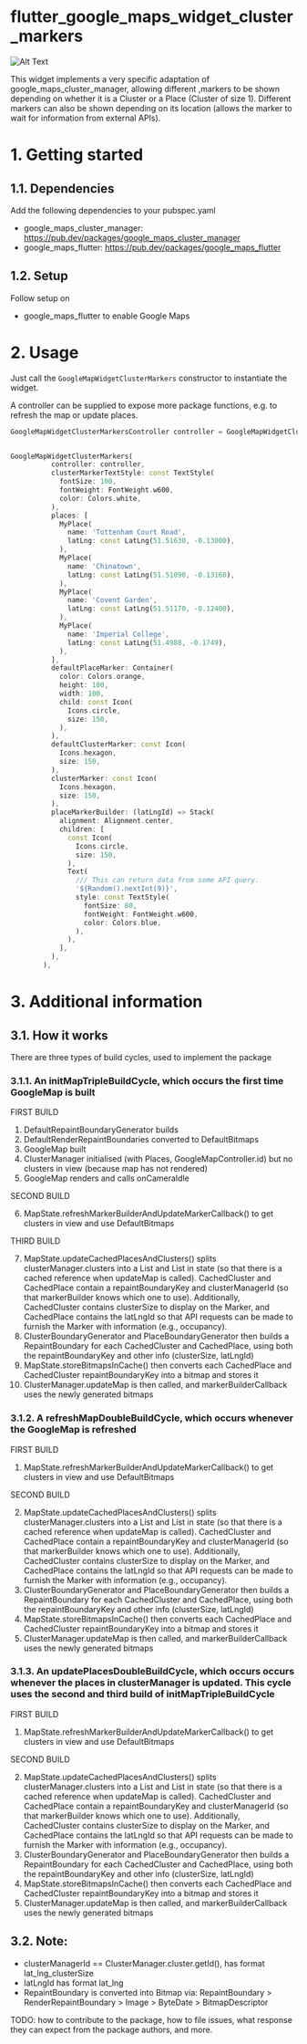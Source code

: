 # flutter_google_maps_widget_cluster_markers

![Alt Text](https://github.com/Kek-Tech/flutter_google_maps_widget_cluster_markers/blob/main/example.gif)

This widget implements a very specific adaptation of google_maps_cluster_manager, allowing different ,markers to be shown depending on whether it is a Cluster or a Place (Cluster of size 1). Different markers can also be shown depending on its location (allows the marker to wait for information from external APIs).


# 1. Getting started
## 1.1. Dependencies
Add the following dependencies to your pubspec.yaml
- google_maps_cluster_manager: https://pub.dev/packages/google_maps_cluster_manager
- google_maps_flutter: https://pub.dev/packages/google_maps_flutter

## 1.2. Setup
Follow setup on 
- google_maps_flutter to enable Google Maps

# 2. Usage

Just call the `GoogleMapWidgetClusterMarkers` constructor to instantiate the widget.

A controller can be supplied to expose more package functions, e.g. to refresh the map or update places.

```dart
GoogleMapWidgetClusterMarkersController controller = GoogleMapWidgetClusterMarkersController()


GoogleMapWidgetClusterMarkers(
          controller: controller,
          clusterMarkerTextStyle: const TextStyle(
            fontSize: 100,
            fontWeight: FontWeight.w600,
            color: Colors.white,
          ),
          places: [
            MyPlace(
              name: 'Tottenham Court Road',
              latLng: const LatLng(51.51630, -0.13000),
            ),
            MyPlace(
              name: 'Chinatown',
              latLng: const LatLng(51.51090, -0.13160),
            ),
            MyPlace(
              name: 'Covent Garden',
              latLng: const LatLng(51.51170, -0.12400),
            ),
            MyPlace(
              name: 'Imperial College',
              latLng: const LatLng(51.4988, -0.1749),
            ),
          ],
          defaultPlaceMarker: Container(
            color: Colors.orange,
            height: 100,
            width: 100,
            child: const Icon(
              Icons.circle,
              size: 150,
            ),
          ),
          defaultClusterMarker: const Icon(
            Icons.hexagon,
            size: 150,
          ),
          clusterMarker: const Icon(
            Icons.hexagon,
            size: 150,
          ),
          placeMarkerBuilder: (latLngId) => Stack(
            alignment: Alignment.center,
            children: [
              const Icon(
                Icons.circle,
                size: 150,
              ),
              Text(
                /// This can return data from some API query.
                '${Random().nextInt(9)}',
                style: const TextStyle(
                  fontSize: 80,
                  fontWeight: FontWeight.w600,
                  color: Colors.blue,
                ),
              ),
            ],
          ),
        ),
```

# 3. Additional information

## 3.1. How it works
There are three types of build cycles, used to implement the package

### 3.1.1. An initMapTripleBuildCycle, which occurs the first time GoogleMap is built

FIRST BUILD

1. DefaultRepaintBoundaryGenerator builds
2. DefaultRenderRepaintBoundaries converted to DefaultBitmaps
3. GoogleMap built
4. ClusterManager initialised (with Places, GoogleMapController.id) but
no clusters in view (because map has not rendered)
5. GoogleMap renders and calls onCameraIdle

SECOND BUILD

6. MapState.refreshMarkerBuilderAndUpdateMarkerCallback() to get clusters in view
and use DefaultBitmaps

THIRD BUILD

7. MapState.updateCachedPlacesAndClusters() splits clusterManager.clusters
into a List<CachedCluster> and List<CachedPlace> in state (so that there is
a cached reference when updateMap is called).
CachedCluster and CachedPlace contain a repaintBoundaryKey and
clusterManagerId (so that markerBuilder knows which one to use).
Additionally, CachedCluster contains clusterSize to display on the Marker,
and CachedPlace contains the latLngId so that API requests can be made to
furnish the Marker with information (e.g., occupancy).
8. ClusterBoundaryGenerator and PlaceBoundaryGenerator then builds a
RepaintBoundary for each CachedCluster and CachedPlace, using both the
repaintBoundaryKey and other info (clusterSize, latLngId)
9. MapState.storeBitmapsInCache() then converts each CachedPlace and
CachedCluster repaintBoundaryKey into a bitmap and stores it
10. ClusterManager.updateMap is then called, and markerBuilderCallback uses
the newly generated bitmaps

### 3.1.2. A refreshMapDoubleBuildCycle, which occurs whenever the GoogleMap is refreshed

FIRST BUILD

1. MapState.refreshMarkerBuilderAndUpdateMarkerCallback() to get clusters in view
and use DefaultBitmaps

SECOND BUILD

2. MapState.updateCachedPlacesAndClusters() splits clusterManager.clusters
into a List<CachedCluster> and List<CachedPlace> in state (so that there is
a cached reference when updateMap is called).
CachedCluster and CachedPlace contain a repaintBoundaryKey and
clusterManagerId (so that markerBuilder knows which one to use).
Additionally, CachedCluster contains clusterSize to display on the Marker,
and CachedPlace contains the latLngId so that API requests can be made to
furnish the Marker with information (e.g., occupancy).
3. ClusterBoundaryGenerator and PlaceBoundaryGenerator then builds a
RepaintBoundary for each CachedCluster and CachedPlace, using both the
repaintBoundaryKey and other info (clusterSize, latLngId)
4. MapState.storeBitmapsInCache() then converts each CachedPlace and
CachedCluster repaintBoundaryKey into a bitmap and stores it
5. ClusterManager.updateMap is then called, and markerBuilderCallback uses
the newly generated bitmaps

### 3.1.3. An updatePlacesDoubleBuildCycle, which occurs occurs whenever the places in clusterManager is updated. This cycle uses the second and third build of initMapTripleBuildCycle

FIRST BUILD

1. MapState.refreshMarkerBuilderAndUpdateMarkerCallback() to get clusters in view
and use DefaultBitmaps

SECOND BUILD

2. MapState.updateCachedPlacesAndClusters() splits clusterManager.clusters
into a List<CachedCluster> and List<CachedPlace> in state (so that there is
a cached reference when updateMap is called).
CachedCluster and CachedPlace contain a repaintBoundaryKey and
clusterManagerId (so that markerBuilder knows which one to use).
Additionally, CachedCluster contains clusterSize to display on the Marker,
and CachedPlace contains the latLngId so that API requests can be made to
furnish the Marker with information (e.g., occupancy).
3. ClusterBoundaryGenerator and PlaceBoundaryGenerator then builds a
RepaintBoundary for each CachedCluster and CachedPlace, using both the
repaintBoundaryKey and other info (clusterSize, latLngId)
4. MapState.storeBitmapsInCache() then converts each CachedPlace and
CachedCluster repaintBoundaryKey into a bitmap and stores it
5. ClusterManager.updateMap is then called, and markerBuilderCallback uses
the newly generated bitmaps

## 3.2. Note:
* clusterManagerId == ClusterManager.cluster.getId(), has format lat_lng_clusterSize
* latLngId has format lat_lng
* RepaintBoundary is converted into Bitmap via: RepaintBoundary > RenderRepaintBoundary > Image > ByteDate > BitmapDescriptor


TODO: how to contribute to the package, how to file issues, what response they can expect from the package authors, and more.

